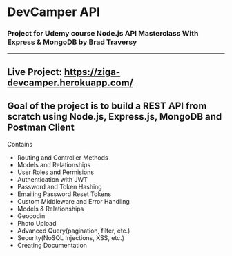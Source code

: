 # DevCamper API

### Project for Udemy course Node.js API Masterclass With Express & MongoDB by Brad Traversy
---
Live Project: https://ziga-devcamper.herokuapp.com/
---
Goal of the project is to build a REST API from scratch using Node.js, Express.js, MongoDB and Postman Client
---
Contains

- Routing and Controller Methods
- Models and Relationships
- User Roles and Permisions
- Authentication with JWT
- Password and Token Hashing
- Emailing Password Reset Tokens
- Custom Middleware and Error Handling
- Models & Relationships
- Geocodin 
- Photo Upload 
- Advanced Query(pagination, filter, etc.)
- Security(NoSQL Injections, XSS, etc.)
- Creating Documentation



